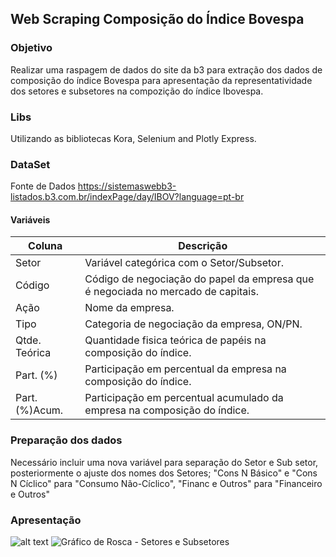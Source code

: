 ## Web Scraping Composição do Índice Bovespa

### Objetivo
Realizar uma raspagem de dados do site da b3 para extração dos dados de composição do índice Bovespa para apresentação da representatividade dos setores e subsetores na compozição do índice Ibovespa.

### Libs
Utilizando as bibliotecas Kora, Selenium and Plotly Express. 

### DataSet
Fonte de Dados https://sistemaswebb3-listados.b3.com.br/indexPage/day/IBOV?language=pt-br

#### Variáveis
| Coluna | Descrição |
| --- | --- |
| Setor | Variável categórica com o Setor/Subsetor. |
| Código | Código de negociação do papel da empresa que é negociada no mercado de capitais. |
| Ação | Nome da empresa. |
| Tipo | Categoria de negociação da empresa, ON/PN. |
| Qtde. Teórica | Quantidade fisica teórica de papéis na composição do índice. |
| Part. (%) | Participação em percentual da empresa na composição do índice. |
| Part. (%)Acum. | Participação em percentual acumulado da empresa na composição do índice. |

### Preparação dos dados

Necessário incluir uma nova variável para separação do Setor e Sub setor, posteriormente o ajuste dos nomes dos Setores; "Cons N  Básico" e "Cons N Cíclico" para "Consumo Não-Cíclico", "Financ e Outros" para "Financeiro e Outros"

### Apresentação
![alt text](https://raw.githubusercontent.com/junior8801/Web_Scraping_CVM_Py_Selenium/blob/main/Gr%C3%A1fico%20de%20Rosca%20-%20Setores%20e%20Subsetores.png)
![Gráfico de Rosca - Setores e Subsetores](https://user-images.githubusercontent.com/843826/131518825-67af5875-4c3d-43a9-9aa7-448e9600e21e.png)


